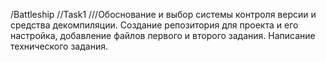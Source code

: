 /Battleship
//Task1
///Обоснование и выбор системы контроля версии и средства декомпиляции. Создание репозитория для проекта и его настройка, добавление файлов первого и второго задания. Написание технического задания.